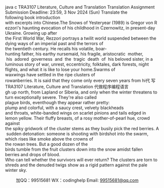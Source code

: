 java c
TRA3107 Literature, Culture and Translation
Translation Assignment
Submission Deadline: 23:59, 3 Nov 2024 (Sun)
Translate the following book introduction with excerpts into Chinese.The Snows of Yesteryear (1989) is Gregor von Rezzori's haunting evocation of his childhood in Czernowitz, in present-day Ukraine. Growing up after the First World War, Rezzori portrays a twilit world suspended between the dying ways of an imperial past and the terrors of the twentieth century. He recalls his volatile, boar-hunting father, his earthy nursemaid, his fragile, aristocratic  mother,  his  adored  governess  and  the  tragic  death  of  his beloved sister, in a luminous story of war, unrest, eccentricity, folktales, dark forests, night flights, and what it is like to lose your home.Swarms of waxwings have settled in the ripe clusters of rowanberries. It is said that they come only every seven years from hi代 写TRA3107 Literature, Culture and Translation
代做程序编程语言gh up north, from Lapland or Siberia, and only when the winter threatens to turn exceptionally severe. They're also called plague birds, eventhough they appear rather pretty: plump and colorful, with a saucy crest, velvety blackheads and throats, white-banded wings on scarlet pinions and tails edged in lemon yellow. Their fluffy breasts, of a rosy mother-of-pearl hue, crowd against the spiky gridwork of the cluster stems as they busily pick the red berries. A sudden detonation: someone is shooting with birdshot into the swarm, which rises like smoke above the crowns of the rowan trees. But a good dozen of the birds tumble from the fruit clusters down into the snow amidst fallen berries and drops of blood. Who can tell whether the survivors will ever return? The clusters are torn to shreds and the denuded twigs show as a rigid pattern against the pale winter sky.

         
加QQ：99515681  WX：codinghelp  Email: 99515681@qq.com
